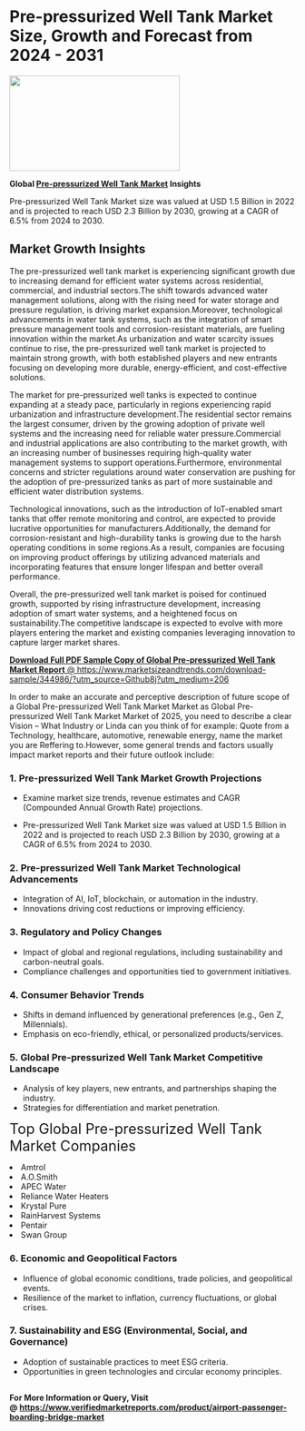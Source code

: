 <H1>Pre-pressurized Well Tank Market Size, Growth and Forecast from 2024 - 2031</H1><img class="aligncenter size-medium wp-image-584254" src="https://thirdeyenews.in/wp-content/uploads/2024/09/Global-Market-Research-300x168.jpeg" alt="" width="300" height="168" /><p><strong>Global&nbsp;<a href="https://www.marketsizeandtrends.com/download-sample/344986/?utm_source=Github8j?utm_medium=206">Pre-pressurized Well Tank Market</a> Insights</strong></p><p>Pre-pressurized Well Tank Market size was valued at USD 1.5 Billion in 2022 and is projected to reach USD 2.3 Billion by 2030, growing at a CAGR of 6.5% from 2024 to 2030.</p><p><h2>Market Growth Insights</h2> <p>The pre-pressurized well tank market is experiencing significant growth due to increasing demand for efficient water systems across residential, commercial, and industrial sectors.The shift towards advanced water management solutions, along with the rising need for water storage and pressure regulation, is driving market expansion.Moreover, technological advancements in water tank systems, such as the integration of smart pressure management tools and corrosion-resistant materials, are fueling innovation within the market.As urbanization and water scarcity issues continue to rise, the pre-pressurized well tank market is projected to maintain strong growth, with both established players and new entrants focusing on developing more durable, energy-efficient, and cost-effective solutions.</p> <p><a href="#"></a></p> <p>The market for pre-pressurized well tanks is expected to continue expanding at a steady pace, particularly in regions experiencing rapid urbanization and infrastructure development.The residential sector remains the largest consumer, driven by the growing adoption of private well systems and the increasing need for reliable water pressure.Commercial and industrial applications are also contributing to the market growth, with an increasing number of businesses requiring high-quality water management systems to support operations.Furthermore, environmental concerns and stricter regulations around water conservation are pushing for the adoption of pre-pressurized tanks as part of more sustainable and efficient water distribution systems.</p> <p>Technological innovations, such as the introduction of IoT-enabled smart tanks that offer remote monitoring and control, are expected to provide lucrative opportunities for manufacturers.Additionally, the demand for corrosion-resistant and high-durability tanks is growing due to the harsh operating conditions in some regions.As a result, companies are focusing on improving product offerings by utilizing advanced materials and incorporating features that ensure longer lifespan and better overall performance.</p> <p>Overall, the pre-pressurized well tank market is poised for continued growth, supported by rising infrastructure development, increasing adoption of smart water systems, and a heightened focus on sustainability.The competitive landscape is expected to evolve with more players entering the market and existing companies leveraging innovation to capture larger market shares.</p> <p><a href="#"></p><p><span class=""><strong>Download Full PDF Sample Copy of Global Pre-pressurized Well Tank Market Report</strong> @ <a href="https://www.marketsizeandtrends.com/download-sample/344986/?utm_source=Github8j?utm_medium=206" target="_blank">https://www.marketsizeandtrends.com/download-sample/344986/?utm_source=Github8j?utm_medium=206</a></span></p><p>In order to make an accurate and perceptive description of future scope of a Global&nbsp;Pre-pressurized Well Tank Market Market as Global&nbsp;Pre-pressurized Well Tank Market Market of 2025, you need to describe a clear Vision &ndash; What Industry or Linda can you think of for example: Quote from a Technology, healthcare, automotive, renewable energy, name the market you are Reffering to.However, some general trends and factors usually impact market reports and their future outlook include:</p><h3>1.&nbsp;<strong>Pre-pressurized Well Tank Market Growth Projections</strong></h3><ul><li>Examine market size trends, revenue estimates and CAGR (Compounded Annual Growth Rate) projections.</li><li><p>Pre-pressurized Well Tank Market size was valued at USD 1.5 Billion in 2022 and is projected to reach USD 2.3 Billion by 2030, growing at a CAGR of 6.5% from 2024 to 2030.</p></li></ul><h3>2.&nbsp;<strong>Pre-pressurized Well Tank Market Technological Advancements</strong></h3><ul><li>Integration of AI, IoT, blockchain, or automation in the industry.</li><li>Innovations driving cost reductions or improving efficiency.</li></ul><h3>3.&nbsp;<strong>Regulatory and Policy Changes</strong></h3><ul><li>Impact of global and regional regulations, including sustainability and carbon-neutral goals.</li><li>Compliance challenges and opportunities tied to government initiatives.</li></ul><h3>4.&nbsp;<strong>Consumer Behavior Trends</strong></h3><ul><li>Shifts in demand influenced by generational preferences (e.g., Gen Z, Millennials).</li><li>Emphasis on eco-friendly, ethical, or personalized products/services.</li></ul><h3>5.&nbsp;<strong>Global Pre-pressurized Well Tank Market Competitive Landscape</strong></h3><ul><li>Analysis of key players, new entrants, and partnerships shaping the industry.</li><li>Strategies for differentiation and market penetration.</li></ul><p data-pm-slice="1 1 []"><span style="color: inherit; font-family: inherit; font-size: 25px;">Top Global Pre-pressurized Well Tank Market Companies</span></p><div class="" data-test-id=""><p><li>Amtrol</li><li> A.O.Smith</li><li> APEC Water</li><li> Reliance Water Heaters</li><li> Krystal Pure</li><li> RainHarvest Systems</li><li> Pentair</li><li> Swan Group</li></p></div><h3>6.&nbsp;<strong>Economic and Geopolitical Factors</strong></h3><ul><li>Influence of global economic conditions, trade policies, and geopolitical events.</li><li>Resilience of the market to inflation, currency fluctuations, or global crises.</li></ul><h3>7.&nbsp;<strong>Sustainability and ESG (Environmental, Social, and Governance)</strong></h3><ul><li>Adoption of sustainable practices to meet ESG criteria.</li><li>Opportunities in green technologies and circular economy principles.</li></ul><h2><strong style="font-size: 14px;">For More Information or Query, Visit @&nbsp;</strong><a style="background-color: #ffffff; font-size: 14px;" href="https://www.marketsizeandtrends.com/report/pre-pressurized-well-tank-market/" target="_blank">https://www.verifiedmarketreports.com/product/airport-passenger-boarding-bridge-market</a></h2>